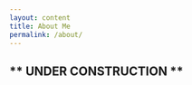 ```yaml
---
layout: content
title: About Me
permalink: /about/
---
```


<!---Hi, I’m a student at the University of Texas @ Austin, majoring in Computer Science and Mathematics. I am interested in Full Stack Development, and have recently gotten into Computer Architecture and Rust.  I have two years of professional software development experience and am looking for more! 

Feel free to shoot me an email if you have anything to say, interesting articles, job opportunities, etc. 
--->

** UNDER CONSTRUCTION ** 
----


